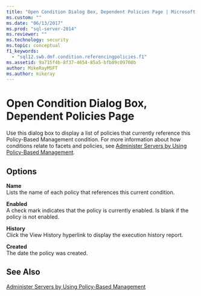 ```yaml
---
title: "Open Condition Dialog Box, Dependent Policies Page | Microsoft Docs"
ms.custom: ""
ms.date: "06/13/2017"
ms.prod: "sql-server-2014"
ms.reviewer: ""
ms.technology: security
ms.topic: conceptual
f1_keywords: 
  - "sql12.swb.dmf.condition.referencingpolicies.f1"
ms.assetid: 9a715f4b-8f37-4654-85a5-bfb89c09708b
author: MikeRayMSFT
ms.author: mikeray
---
```

# Open Condition Dialog Box, Dependent Policies Page
  Use this dialog box to display a list of policies that currently reference this Policy-Based Management condition. For more information about how conditions relate to facets and policies, see [Administer Servers by Using Policy-Based Management](administer-servers-by-using-policy-based-management.md).  
  
## Options  
 **Name**  
 Lists the name of each policy that references this current condition.  
  
 **Enabled**  
 A check mark indicates that the policy is currently enabled. Is blank if the policy is not enabled.  
  
 **History**  
 Click the View History hyperlink to display the execution history report.  
  
 **Created**  
 The date the policy was created.  
  
## See Also  
 [Administer Servers by Using Policy-Based Management](administer-servers-by-using-policy-based-management.md)  
  
  
